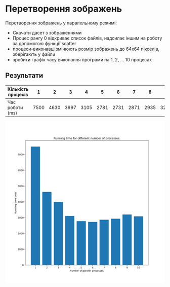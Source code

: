 # Перетворення зображень

Перетворення зображень у паралельному режимі:

- Скачати дасет з зображеннями
- Процес рангу 0 відкриває список файлів, надсилає іншим на роботу за допомогою функції scatter
- процеси-виконавці змінюють розмір зображень до 64х64 пікселів, зберігають у файли
- зробити графік часу виконання програми на 1, 2, ... 10 процесах

## Результати

| Кількість процесів | 1    | 2    | 3    | 4    | 5    | 6    | 7    | 8    | 9    | 10   |
| ------------------ | ---- | ---- | ---- | ---- | ---- | ---- | ---- | ---- | ---- | ---- |
| Час роботи (ms)    | 7500 | 4630 | 3997 | 3105 | 2781 | 2731 | 2871 | 2935 | 3201 | 3084 |

![](./time_plt.svg)